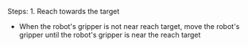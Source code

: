 

Steps:  1. Reach towards the target
- When the robot's gripper is not near reach target, move the robot's gripper until the robot's gripper is near the reach target